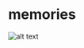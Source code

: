 # memories

![alt text](https://camo.githubusercontent.com/38c131456d30e0e6f7dae831652776d03536784bd2edbe742a6546c7cf543665/68747470733a2f2f692e6962622e636f2f37436d566243572f696d6167652e706e67)
